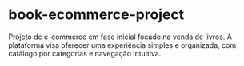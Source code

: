# book-ecommerce-project
Projeto de e-commerce em fase inicial focado na venda de livros. A plataforma visa oferecer uma experiência simples e organizada, com catálogo por categorias e navegação intuitiva. 
